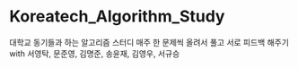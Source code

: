 # Koreatech_Algorithm_Study

대학교 동기들과 하는 알고리즘 스터디
매주 한 문제씩 올려서 풀고 서로 피드백 해주기
with 서영탁, 문준영, 김명준, 송윤재, 김영우, 서규승
